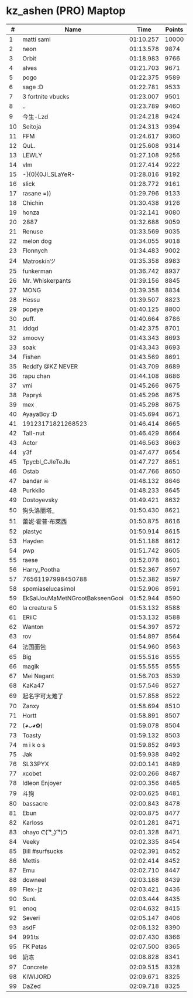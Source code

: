 # kz_ashen (PRO) Maptop

|  # | Name | Time | Points |
|-------------- | -------------- | -------------- | -------------- | 
| 1 | matti sami | 01:10.257 | 10000 | 
| 2 | neon | 01:13.578 | 9874 | 
| 3 | Orbit | 01:18.983 | 9766 | 
| 4 | alves | 01:21.703 | 9671 | 
| 5 | pogo | 01:22.375 | 9589 | 
| 6 | sage :D | 01:22.781 | 9533 | 
| 7 | 3 fortnite vbucks | 01:23.007 | 9501 | 
| 8 | .. | 01:23.789 | 9460 | 
| 9 | 今生-Lzd | 01:24.218 | 9424 | 
| 10 | Seitoja | 01:24.313 | 9394 | 
| 11 | FFM | 01:24.617 | 9360 | 
| 12 | QuL. | 01:25.608 | 9314 | 
| 13 | LEWLY | 01:27.108 | 9256 | 
| 14 | vlm | 01:27.414 | 9222 | 
| 15 | -}{0}{0JI_SLaYeR- | 01:28.016 | 9192 | 
| 16 | slick | 01:28.772 | 9161 | 
| 17 | rasane =)) | 01:29.796 | 9133 | 
| 18 | Chichin | 01:30.438 | 9126 | 
| 19 | honza | 01:32.141 | 9080 | 
| 20 | 2887 | 01:32.688 | 9059 | 
| 21 | Renuse | 01:33.569 | 9035 | 
| 22 | melon dog | 01:34.055 | 9018 | 
| 23 | Flonnych | 01:34.483 | 9002 | 
| 24 | Matroskinツ | 01:35.358 | 8983 | 
| 25 | funkerman | 01:36.742 | 8937 | 
| 26 | Mr. Whiskerpants | 01:39.156 | 8845 | 
| 27 | MONG | 01:39.358 | 8834 | 
| 28 | Hessu | 01:39.507 | 8823 | 
| 29 | popeye | 01:40.125 | 8800 | 
| 30 | puff. | 01:40.664 | 8786 | 
| 31 | iddqd | 01:42.375 | 8701 | 
| 32 | smoovy | 01:43.343 | 8693 | 
| 33 | soak | 01:43.343 | 8693 | 
| 34 | Fishen | 01:43.569 | 8691 | 
| 35 | Reddfy @KZ NEVER | 01:43.709 | 8689 | 
| 36 | rapu chan | 01:44.108 | 8686 | 
| 37 | vmi | 01:45.266 | 8675 | 
| 38 | Papryś | 01:45.296 | 8675 | 
| 39 | mex | 01:45.298 | 8675 | 
| 40 | AyayaBoy :D | 01:45.694 | 8671 | 
| 41 | 19123171821268523 | 01:46.414 | 8665 | 
| 42 | Tall-nut | 01:46.429 | 8664 | 
| 43 | Actor | 01:46.563 | 8663 | 
| 44 | y3f | 01:47.477 | 8654 | 
| 45 | Tpycbl_CJIeTeJIu | 01:47.727 | 8651 | 
| 46 | Ostab | 01:47.766 | 8650 | 
| 47 | bandar ☠ | 01:48.132 | 8646 | 
| 48 | Purkkilo | 01:48.233 | 8645 | 
| 49 | Dostoyevsky | 01:49.421 | 8632 | 
| 50 | 狗头洛丽塔_ | 01:50.430 | 8621 | 
| 51 | 蕾妮·霍普·布萊西 | 01:50.875 | 8616 | 
| 52 | plastyc | 01:50.914 | 8615 | 
| 53 | Hayden | 01:51.188 | 8612 | 
| 54 | pwp | 01:51.742 | 8605 | 
| 55 | raese | 01:52.078 | 8601 | 
| 56 | Harry_Pootha | 01:52.367 | 8597 | 
| 57 | 76561197998450788 | 01:52.382 | 8597 | 
| 58 | spomiaselucasimol | 01:52.906 | 8591 | 
| 59 | EkSalJouMaMetNGrootBakseenGooi | 01:52.944 | 8590 | 
| 60 | la creatura 5 | 01:53.132 | 8588 | 
| 61 | ERiiC | 01:53.132 | 8588 | 
| 62 | Wanton | 01:54.397 | 8572 | 
| 63 | rov | 01:54.897 | 8564 | 
| 64 | 法国面包 | 01:54.960 | 8563 | 
| 65 | Big | 01:55.516 | 8555 | 
| 66 | magik | 01:55.555 | 8555 | 
| 67 | Mei Nagant | 01:56.703 | 8539 | 
| 68 | KaKa47 | 01:57.546 | 8527 | 
| 69 | 起名字可太难了 | 01:57.858 | 8522 | 
| 70 | Zanxy | 01:58.694 | 8510 | 
| 71 | Hortt | 01:58.891 | 8507 | 
| 72 | (◕ᴗ◕✿) | 01:59.078 | 8504 | 
| 73 | Toasty | 01:59.132 | 8503 | 
| 74 | m i k o s | 01:59.852 | 8493 | 
| 75 | Jak | 01:59.938 | 8492 | 
| 76 | SL33PYX | 02:00.141 | 8489 | 
| 77 | xcobet | 02:00.266 | 8487 | 
| 78 | Idleon Enjoyer | 02:00.356 | 8485 | 
| 79 | 斗狗 | 02:00.625 | 8481 | 
| 80 | bassacre | 02:00.843 | 8478 | 
| 81 | Ebun | 02:00.875 | 8477 | 
| 82 | Karloss | 02:01.281 | 8471 | 
| 83 | ohayo ᕦ( ͡° ͜ʖ ͡°)ᕤ | 02:01.328 | 8471 | 
| 84 | Veeky | 02:02.335 | 8454 | 
| 85 | Bill #surfsucks | 02:02.391 | 8452 | 
| 86 | Mettis | 02:02.414 | 8452 | 
| 87 | Emu | 02:02.710 | 8447 | 
| 88 | downeel | 02:03.188 | 8439 | 
| 89 | Flex-jz | 02:03.421 | 8436 | 
| 90 | SunL | 02:03.444 | 8435 | 
| 91 | enoq | 02:04.632 | 8415 | 
| 92 | Severi | 02:05.147 | 8406 | 
| 93 | asdF | 02:06.132 | 8390 | 
| 94 | 991ts | 02:07.430 | 8366 | 
| 95 | FK Petas | 02:07.500 | 8365 | 
| 96 | 奶冻 | 02:08.828 | 8341 | 
| 97 | Concrete | 02:09.515 | 8328 | 
| 98 | KIWIJORD | 02:09.671 | 8325 | 
| 99 | DaZed | 02:09.718 | 8325 | 

